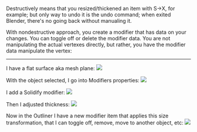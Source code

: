 Destructively means that you resized/thickened an item with S->X, for example; but only way to undo it is the undo command; when exited Blender, there's no going back without manualing it.

With nondestructive approach, you create a modifier that has data on your changes. You can toggle off or delete the modifier data. You are not manipulating the actual vertexes directly, but rather, you have the modifier data manipulate the vertex:

---


I have a flat surface aka mesh plane:
![](https://i.imgur.com/X3yRe7W.png)

With the object selected, I go into Modifiers properties:
![](https://i.imgur.com/vFY0UNj.png)

I add a Solidify modifier:
![](https://i.imgur.com/upmmpPQ.png)

Then I adjusted thickness:
![](https://i.imgur.com/U9oTPaT.png)

Now in the Outliner I have a new modifier item that applies this size transformation, that I can toggle off, remove, move to another object, etc:
![](https://i.imgur.com/2J7Xwif.png)
